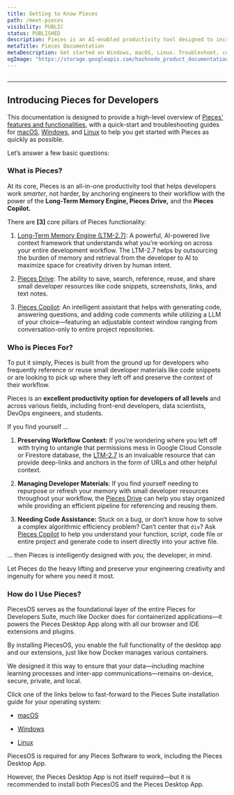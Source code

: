 ```yaml
---
title: Getting to Know Pieces
path: /meet-pieces
visibility: PUBLIC
status: PUBLISHED
description: Pieces is an AI-enabled productivity tool designed to increase developer efficiency through personalized workflow assistance across the entire toolchain, featuring a dedicated desktop application and integrations with many popular IDEs.
metaTitle: Pieces Documentation
metaDescription: Get started on Windows, macOS, Linux. Troubleshoot, configure, and make the most of Pieces–documentation for new users, developers, and admins for all Pieces OS.
ogImage: "https://storage.googleapis.com/hashnode_product_documentation_assets/og_images/meet_pieces/meet_pieces.png"
---
```


<Image src="https://storage.googleapis.com/hashnode_product_documentation_assets/og_images/meet_pieces/meet_pieces.png" alt="" align="center" fullwidth="true" />

***

## Introducing Pieces for Developers

This documentation is designed to provide a high-level overview of <a target="_blank" href="/products/meet-pieces/fundamentals">Pieces' features and functionalities</a>, with a quick-start and troubleshooting guides for <a target="_blank" href="/products/meet-pieces/macos-installation-guide">macOS</a>, <a target="_blank" href="/products/meet-pieces/windows-installation-guide">Windows</a>, and <a target="_blank" href="/products/meet-pieces/linux-installation-guide">Linux</a> to help you get started with Pieces as quickly as possible.

Let’s answer a few basic questions:

### What is Pieces?

At its core, Pieces is an all-in-one productivity tool that helps developers work *smarter*, not harder, by anchoring engineers to their workflow with the power of the **Long-Term Memory Engine, Pieces Drive,** and the **Pieces Copilot.**

There are **\[3]** core pillars of Pieces functionality:

1. [Long-Term Memory Engine (LTM-2.7)](/products/meet-pieces/fundamentals#ltm-25): A powerful, AI-powered live context framework that understands what you’re working on across your entire development workflow. The LTM-2.7 helps by outsourcing the burden of memory and retrieval from the developer to AI to maximize space for creativity driven by human intent.

2. [Pieces Drive](/products/meet-pieces/fundamentals#pieces-drive): The ability to save, search, reference, reuse, and share small developer resources like code snippets, screenshots, links, and text notes.

3. [Pieces Copilot](/products/meet-pieces/fundamentals#pieces-copilot): An intelligent assistant that helps with generating code, answering questions, and adding code comments while utilizing a LLM of your choice—featuring an adjustable context window ranging from conversation-only to entire project repositories.

### Who is Pieces For?

To put it simply, Pieces is built from the ground up for developers who frequently reference or reuse small developer materials like code snippets or are looking to pick up where they left off and preserve the context of their workflow.

Pieces is an **excellent productivity option for developers of all levels** and across various fields, including front-end developers, data scientists, DevOps engineers, and students.

If you find yourself …

1. **Preserving Workflow Context:** If you’re wondering where you left off with trying to untangle that permissions mess in Google Cloud Console or Firestore database, the [LTM-2.7](/products/meet-pieces/fundamentals#ltm-25) is an invaluable resource that can provide deep-links and anchors in the form of URLs and other helpful context.

2. **Managing Developer Materials**: If you find yourself needing to repurpose or refresh your memory with small developer resources throughout your workflow, the [Pieces Drive](/products/meet-pieces/fundamentals#pieces-drive) can help you stay organized while providing an efficient pipeline for referencing and reusing them.

3. **Needing Code Assistance:** Stuck on a bug, or don’t know how to solve a complex algorithmic efficiency problem? Can’t center that `div`? Ask [Pieces Copilot](/products/meet-pieces/fundamentals#pieces-copilot) to help you understand your function, script, code file or entire project and generate code to insert directly into your active file.

… then Pieces is intelligently designed with *you,* the developer, in mind.

Let Pieces do the heavy lifting and preserve your engineering creativity and ingenuity for where you need it most.

### How do I Use Pieces?

PiecesOS serves as the foundational layer of the entire Pieces for Developers Suite, much like Docker does for containerized applications—it powers the Pieces Desktop App along with all our browser and IDE extensions and plugins.

By installing PiecesOS, you enable the full functionality of the desktop app and our extensions, just like how Docker manages various containers.

We designed it this way to ensure that your data—including machine learning processes and inter-app communications—remains on-device, secure, private, and local.

Click one of the links below to fast-forward to the Pieces Suite installation guide for your operating system:

* [macOS](/products/meet-pieces/macos-installation-guide)

* [Windows](/products/meet-pieces/windows-installation-guide)

* [Linux](/products/meet-pieces/linux-installation-guide)

<Callout type="alert">
  PiecesOS is required for any Pieces Software to work, including the Pieces Desktop App.

  However, the Pieces Desktop App is not itself required—but it is recommended to install both PiecesOS and the Pieces Desktop App.
</Callout>